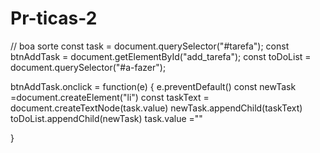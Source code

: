 # Pr-ticas-2

// boa sorte
const task = document.querySelector("#tarefa");
const btnAddTask = document.getElementById("add_tarefa");
const toDoList = document.querySelector("#a-fazer");

btnAddTask.onclick = function(e) {
  e.preventDefault()
  const newTask =document.createElement("li")
  const taskText = document.createTextNode(task.value)
  newTask.appendChild(taskText)
  toDoList.appendChild(newTask)
  task.value =""
  
}
  
